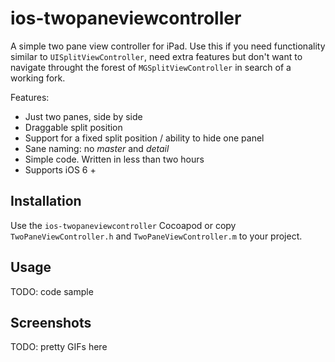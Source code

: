 ios-twopaneviewcontroller
=========================

A simple two pane view controller for iPad. Use this if you need functionality similar to `UISplitViewController`, need extra features but don't want to navigate throught the forest of `MGSplitViewController` in search of a working fork.

Features:

- Just two panes, side by side
- Draggable split position
- Support for a fixed split position / ability to hide one panel
- Sane naming: no *master* and *detail*
- Simple code. Written in less than two hours
- Supports iOS 6 +

Installation
------------
Use the `ios-twopaneviewcontroller` Cocoapod or copy `TwoPaneViewController.h` and `TwoPaneViewController.m` to your project.

Usage
-----
TODO: code sample

Screenshots
-----------
TODO: pretty GIFs here
